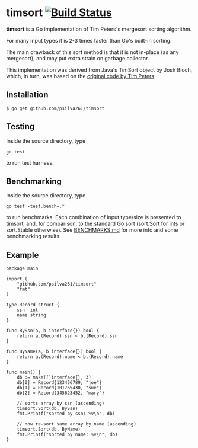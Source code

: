 # timsort [![Build Status](https://api.travis-ci.com/psilva261/timsort.svg?branch=master)](https://travis-ci.org/psilva261/timsort)

**timsort** is a Go implementation of Tim Peters's mergesort
sorting algorithm.

For many input types it is 2-3 times faster than Go's built-in sorting.

The main drawback of this sort method is that it is not in-place (as any
mergesort), and may put extra strain on garbage collector.

This implementation was derived from Java's TimSort object by Josh Bloch,
which, in turn, was based on the [original code by Tim Peters][listsort].

## Installation

	$ go get github.com/psilva261/timsort

## Testing

Inside the source directory, type

	go test

to run test harness.

## Benchmarking

Inside the source directory, type

	go test -test.bench=.*

to run benchmarks. Each combination of input type/size is presented to timsort,
and, for comparison, to the standard Go sort (sort.Sort for ints or sort.Stable otherwise).
See [BENCHMARKS.md][BENCHMARKS.md] for more info and some benchmarking results.

## Example

	package main

	import (
		"github.com/psilva261/timsort"
		"fmt"
	)

	type Record struct {
		ssn  int
		name string
	}

	func BySsn(a, b interface{}) bool {
		return a.(Record).ssn < b.(Record).ssn
	}

	func ByName(a, b interface{}) bool {
		return a.(Record).name < b.(Record).name
	}

	func main() {
		db := make([]interface{}, 3)
		db[0] = Record{123456789, "joe"}
		db[1] = Record{101765430, "sue"}
		db[2] = Record{345623452, "mary"}

		// sorts array by ssn (ascending)
		timsort.Sort(db, BySsn)
		fmt.Printf("sorted by ssn: %v\n", db)

		// now re-sort same array by name (ascending)
		timsort.Sort(db, ByName)
		fmt.Printf("sorted by name: %v\n", db)
	}

[listsort]: http://svn.python.org/projects/python/trunk/Objects/listsort.txt
[BENCHMARKS.md]: http://github.com/psilva261/timsort/blob/master/BENCHMARKS.md
